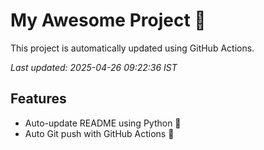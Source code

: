 # My Awesome Project 🚀

This project is automatically updated using GitHub Actions.

_Last updated: 2025-04-26 09:22:36 IST_

## Features
- Auto-update README using Python 🐍
- Auto Git push with GitHub Actions 🤖
